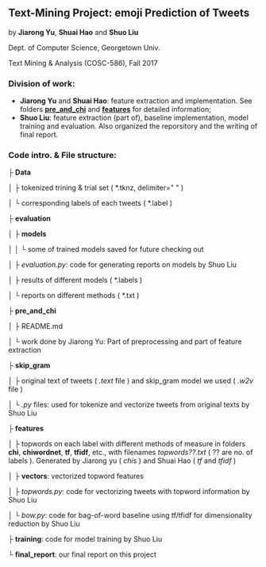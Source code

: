 ## Text-Mining Project: emoji Prediction of Tweets
by  **Jiarong Yu**, **Shuai Hao** and **Shuo Liu**

Dept. of Computer Science, Georgetown Univ.

Text Mining & Analysis (COSC-586), Fall 2017

### Division of work:
* **Jiarong Yu** and **Shuai Hao**: feature extraction and implementation. See folders **[pre_and_chi](https://github.com/tenpages/textmining/tree/master/pre_and_chi)** and **[features](https://github.com/tenpages/textmining/tree/master/features)** for detailed information;
* **Shuo Liu**: feature extraction (part of), baseline implementation, model training and evaluation. Also organized the reporsitory and the writing of final report.

### Code intro. & File structure:
├ **Data**

│  ├ tokenized trining & trial set ( *.tknz, delimiter=" " )

│  └ corresponding labels of each tweets ( *.label )

├ **evaluation**

│  ├ **models**

│  │  └ some of trained models saved for future checking out

│  ├ *evaluation.py*: code for generating reports on models by Shuo Liu

│  ├ results of different models ( *.labels )

│  └ reports on different methods ( *.txt )

├ **pre_and_chi**

│  ├ README.md

│  └ work done by Jiarong Yu: Part of preprocessing and part of feature extraction

├ **skip_gram**

│  ├ original text of tweets ( *.text* file ) and skip_gram model we used ( *.w2v* file )

│  └ *.py* files: used for tokenize and vectorize tweets from original texts by Shuo Liu

├ **features**

│  ├ topwords on each label with different methods of measure in folders **chi**, **chiwordnet**, **tf**, **tfidf**, etc., with filenames *topwords??.txt* ( ?? are no. of labels ). Generated by Jiarong yu ( *chi*s ) and Shuai Hao ( *tf* and *tfidf* )

│  ├ **vectors**: vectorized topword features

│  ├ *topwords.py*: code for vectorizing tweets with topword information by Shuo Liu

│  └ *bow.py*: code for bag-of-word baseline using tf/tfidf for dimensionality reduction by Shuo Liu

├ **training**: code for model training by Shuo Liu

└ **final_report**: our final report on this project
